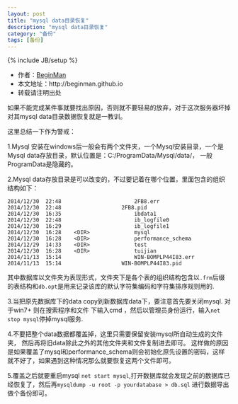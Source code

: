 ```yaml
---
layout: post
title: "mysql data目录恢复"
description: "mysql data目录恢复"
category: "备份"
tags: [备份]
---
```

{% include JB/setup %}
<ul>
    <li>作者：<a href="http://weibo.com/beginman" target="blank">BeginMan</a></li>
    <li>本文地址：http://beginman.github.io</li>
    <li>转载请注明出处</li>
</ul>
<p>如果不能完成某件事就要找出原因，否则就不要轻易的放弃，对于这次服务器坏掉对其mysql data目录数据恢复就是一教训。</p>

<p>这里总结一下作为警戒：</p>

<p>1.Mysql 安装在windows后一般会有两个文件夹，一个Mysql安装目录，一个是Mysql data存放目录，默认位置是：C:/ProgramData/Mysql/data/， 一般ProgramData是隐藏的。</p>

<p>2.Mysql data存放目录是可以改变的，不过要记着在哪个位置，里面包含的组织结构如下：</p>

<pre><code>2014/12/30  22:48                       2FB8.err
2014/12/30  22:48                   2FB8.pid
2014/12/30  16:35                       ibdata1
2014/12/30  22:48                       ib_logfile0
2014/12/30  16:29                       ib_logfile1
2014/12/30  16:28    &lt;DIR&gt;              mysql
2014/12/30  16:28    &lt;DIR&gt;              performance_schema
2014/12/29  14:33    &lt;DIR&gt;              test
2014/12/30  16:28    &lt;DIR&gt;              tuijian
2014/11/13  15:14                       WIN-BOMPLP44I83.err
2014/11/13  15:14                   WIN-BOMPLP44I83.pid
</code></pre>

<p>其中数据库以文件夹为表现形式，文件夹下是各个表的组织结构包含以<code>.frm</code>后缀的表结构和<code>db.opt</code>是用来记录该库的默认字符集编码和字符集排序规则用的.</p>

<p>3.当把原先数据库下的data copy到新数据库data下，要注意首先要关闭mysql. 对于win7+ 则在搜索程序和文件 下输入cmd ，然后以管理员身份运行，输入<code>net stop mysql</code>停掉mysql服务.</p>

<p>4.不要把整个data数据都覆盖掉，这里只需要保留安装mysql所自动生成的文件夹， 然后再将旧data除此之外的其他文件夹和文件复制进去即可。 这样做的原因是如果覆盖了mysql和performance_schema则会初始化原先设置的密码，这样就不好了，如果遇到这种情况那么就要恢复这两个文件即可。</p>

<p>5.覆盖之后就要重启mysql <code>net start mysql</code>,打开数据库就会发现之前的数据库已经恢复了，然后再<code>mysqldump -u root -p yourdatabase &gt; db.sql</code> 进行数据导出做个备份即可。</p>
